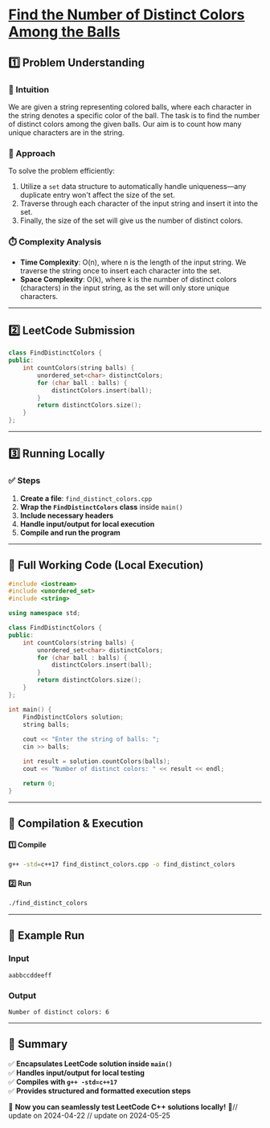 # **[Find the Number of Distinct Colors Among the Balls](https://leetcode.com/problems/find-the-number-of-distinct-colors-among-the-balls/description/)**  

## **1️⃣ Problem Understanding**  
### **📌 Intuition**  
We are given a string representing colored balls, where each character in the string denotes a specific color of the ball. The task is to find the number of distinct colors among the given balls. Our aim is to count how many unique characters are in the string.

### **🚀 Approach**  
To solve the problem efficiently:
1. Utilize a `set` data structure to automatically handle uniqueness—any duplicate entry won't affect the size of the set.
2. Traverse through each character of the input string and insert it into the set.
3. Finally, the size of the set will give us the number of distinct colors.

### **⏱️ Complexity Analysis**  
- **Time Complexity**: O(n), where n is the length of the input string. We traverse the string once to insert each character into the set.
- **Space Complexity**: O(k), where k is the number of distinct colors (characters) in the input string, as the set will only store unique characters.

---  

## **2️⃣ LeetCode Submission**  
```cpp
class FindDistinctColors {
public:
    int countColors(string balls) {
        unordered_set<char> distinctColors;
        for (char ball : balls) {
            distinctColors.insert(ball);
        }
        return distinctColors.size();
    }
};
```  

---  

## **3️⃣ Running Locally**  
### **✅ Steps**  
1. **Create a file**: `find_distinct_colors.cpp`  
2. **Wrap the `FindDistinctColors` class** inside `main()`  
3. **Include necessary headers**  
4. **Handle input/output for local execution**  
5. **Compile and run the program**  

---  

## **📝 Full Working Code (Local Execution)**  
```cpp
#include <iostream>
#include <unordered_set>
#include <string>

using namespace std;

class FindDistinctColors {
public:
    int countColors(string balls) {
        unordered_set<char> distinctColors;
        for (char ball : balls) {
            distinctColors.insert(ball);
        }
        return distinctColors.size();
    }
};

int main() {
    FindDistinctColors solution;
    string balls;
    
    cout << "Enter the string of balls: ";
    cin >> balls;

    int result = solution.countColors(balls);
    cout << "Number of distinct colors: " << result << endl;

    return 0;
}
```  

---  

## **🔧 Compilation & Execution**  
#### **1️⃣ Compile**  
```bash
g++ -std=c++17 find_distinct_colors.cpp -o find_distinct_colors
```  

#### **2️⃣ Run**  
```bash
./find_distinct_colors
```  

---  

## **🎯 Example Run**  
### **Input**  
```
aabbccddeeff
```  
### **Output**  
```
Number of distinct colors: 6
```  

---  

## **📌 Summary**  
✅ **Encapsulates LeetCode solution inside `main()`**  
✅ **Handles input/output for local testing**  
✅ **Compiles with `g++ -std=c++17`**  
✅ **Provides structured and formatted execution steps**  

🚀 **Now you can seamlessly test LeetCode C++ solutions locally!** 🚀// update on 2024-04-22
// update on 2024-05-25

